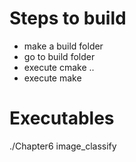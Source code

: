 Steps to build
==============
* make a build folder
* go to build folder
* execute cmake ..
* execute make

Executables
===========
./Chapter6 image_classify